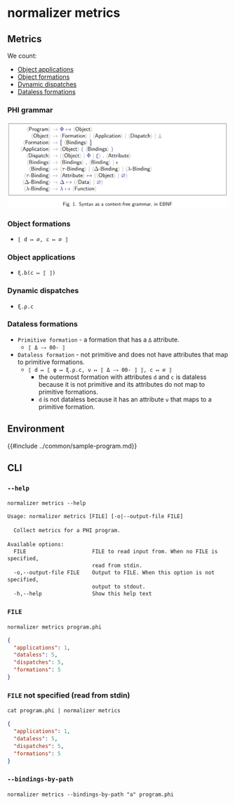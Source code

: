 # normalizer metrics

## Metrics

We count:

- [Object applications](#object-applications)
- [Object formations](#object-formations)
- [Dynamic dispatches](#dynamic-dispatches)
- [Dataless formations](#dataless-formations)

### PHI grammar

![phi-grammar](../media/phi-grammar.png)

### Object formations

- `⟦ d ↦ ∅, c ↦ ∅ ⟧`

### Object applications

- `ξ.b(c ↦ ⟦ ⟧)`

### Dynamic dispatches

- `ξ.ρ.c`

### Dataless formations

- `Primitive formation` - a formation that has a `Δ` attribute.
  - `⟦ Δ ⤍ 00- ⟧`
- `Dataless formation` - not primitive and does not have attributes that map to primitive formations.
  - `⟦ d ↦ ⟦ φ ↦ ξ.ρ.c, ν ↦ ⟦ Δ ⤍ 00- ⟧ ⟧, c ↦ ∅ ⟧`
    - the outermost formation with attributes `d` and `c` is dataless because it is not primitive and its attributes do not map to primitive formations.
    - `d` is not dataless because it has an attribute `ν` that maps to a primitive formation.

## Environment

{{#include ../common/sample-program.md}}

## CLI

### `--help`

```$ as console
normalizer metrics --help
```

```console
Usage: normalizer metrics [FILE] [-o|--output-file FILE]

  Collect metrics for a PHI program.

Available options:
  FILE                     FILE to read input from. When no FILE is specified,
                           read from stdin.
  -o,--output-file FILE    Output to FILE. When this option is not specified,
                           output to stdout.
  -h,--help                Show this help text
```

### `FILE`

```$ as json
normalizer metrics program.phi
```

```json
{
  "applications": 1,
  "dataless": 5,
  "dispatches": 5,
  "formations": 5
}
```

### `FILE` not specified (read from stdin)

```$ as json
cat program.phi | normalizer metrics
```

```json
{
  "applications": 1,
  "dataless": 5,
  "dispatches": 5,
  "formations": 5
}
```

### `--bindings-by-path`

```$ as console
normalizer metrics --bindings-by-path "a" program.phi
```
